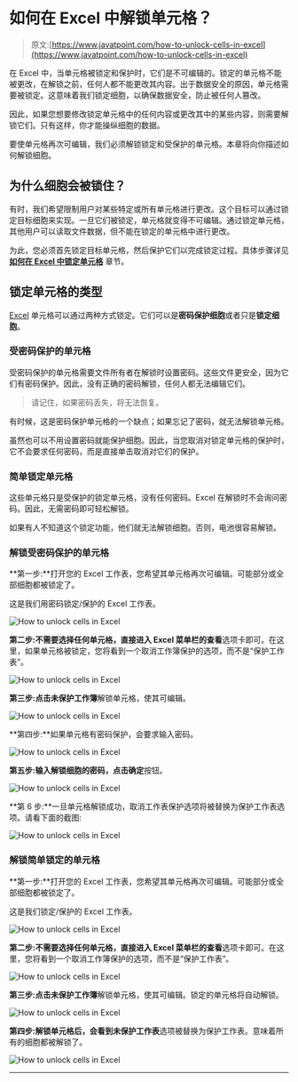# 如何在 Excel 中解锁单元格？

> 原文:[https://www.javatpoint.com/how-to-unlock-cells-in-excel](https://www.javatpoint.com/how-to-unlock-cells-in-excel)

在 Excel 中，当单元格被锁定和保护时，它们是不可编辑的。锁定的单元格不能被更改，在解锁之前，任何人都不能更改其内容。出于数据安全的原因，单元格需要被锁定。这意味着我们锁定细胞，以确保数据安全，防止被任何人篡改。

因此，如果您想要修改锁定单元格中的任何内容或更改其中的某些内容，则需要解锁它们。只有这样，你才能操纵细胞的数据。

要使单元格再次可编辑，我们必须解锁锁定和受保护的单元格。本章将向你描述如何解锁细胞。

## 为什么细胞会被锁住？

有时，我们希望限制用户对某些特定或所有单元格进行更改。这个目标可以通过锁定目标细胞来实现。一旦它们被锁定，单元格就变得不可编辑。通过锁定单元格，其他用户可以读取文件数据，但不能在锁定的单元格中进行更改。

为此，您必须首先锁定目标单元格，然后保护它们以完成锁定过程。具体步骤详见 [**如何在 Excel 中锁定单元格**](how-to-lock-cells-in-excel) 章节。

## 锁定单元格的类型

[Excel](https://www.javatpoint.com/excel-tutorial) 单元格可以通过两种方式锁定。它们可以是**密码保护细胞**或者只是**锁定细胞**。

### 受密码保护的单元格

受密码保护的单元格需要文件所有者在解锁时设置密码。这些文件更安全，因为它们有密码保护。因此，没有正确的密码解锁，任何人都无法编辑它们。

> 请记住，如果密码丢失，将无法恢复。

有时候，这是密码保护单元格的一个缺点；如果忘记了密码，就无法解锁单元格。

虽然也可以不用设置密码就能保护细胞。因此，当您取消对锁定单元格的保护时，它不会要求任何密码，而是直接单击取消对它们的保护。

### 简单锁定单元格

这些单元格只是受保护的锁定单元格，没有任何密码。Excel 在解锁时不会询问密码。因此，无需密码即可轻松解锁。

如果有人不知道这个锁定功能，他们就无法解锁细胞。否则，电池很容易解锁。

### 解锁受密码保护的单元格

**第一步:**打开您的 Excel 工作表，您希望其单元格再次可编辑。可能部分或全部细胞都被锁定了。

这是我们用密码锁定/保护的 Excel 工作表。

![How to unlock cells in Excel](../Images/546728abecfc27f9cf4610953f647151.png)

**第二步:**不需要选择任何单元格，直接进入 Excel 菜单栏的**查看**选项卡即可。在这里，如果单元格被锁定，您将看到一个取消工作簿保护的选项，而不是“保护工作表”。

![How to unlock cells in Excel](../Images/780eb84c57429b9ae6a65527e2cdb421.png)

**第三步:**点击**未保护工作簿**解锁单元格，使其可编辑。

![How to unlock cells in Excel](../Images/4275cb9e634fcd627b935473369e3b37.png)

**第四步:**如果单元格有密码保护，会要求输入密码。

![How to unlock cells in Excel](../Images/fc573a59acd49d751e1adaa94e986f53.png)

**第五步:**输入解锁细胞的密码，点击**确定**按钮。

![How to unlock cells in Excel](../Images/b4df88d2057024ad447ce6cf06b16854.png)

**第 6 步:**一旦单元格解锁成功，取消工作表保护选项将被替换为保护工作表选项。请看下面的截图:

![How to unlock cells in Excel](../Images/76fbe75e59aedd05a49ae641d22e623d.png)

### 解锁简单锁定的单元格

**第一步:**打开您的 Excel 工作表，您希望其单元格再次可编辑。可能部分或全部细胞都被锁定了。

这是我们锁定/保护的 Excel 工作表。

![How to unlock cells in Excel](../Images/64606f196869e6c71d59737b6033be14.png)

**第二步:**不需要选择任何单元格，直接进入 Excel 菜单栏的**查看**选项卡即可。在这里，您将看到一个取消工作簿保护的选项，而不是“保护工作表”。

![How to unlock cells in Excel](../Images/586d593191cd8ef6daee1a02405c171b.png)

**第三步:**点击**未保护工作簿**解锁单元格，使其可编辑。锁定的单元格将自动解锁。

![How to unlock cells in Excel](../Images/a8686dca4b0ba174743d4d3ed680c093.png)

**第四步:**解锁单元格后，会看到**未保护工作表**选项被替换为保护工作表。意味着所有的细胞都被解锁了。

![How to unlock cells in Excel](../Images/04726a4b0b4fa722451e4b07beede096.png)

* * *